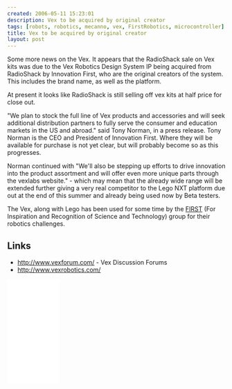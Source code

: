 ```yaml
---
created: 2006-05-11 15:23:01
description: Vex to be acquired by original creator
tags: [robots, robotics, mecanno, vex, FirstRobotics, microcontroller]
title: Vex to be acquired by original creator
layout: post
---
```

Some more news on the Vex. It appears that the RadioShack sale on Vex kits was due to the Vex Robotics Design System IP being acquired from RadioShack by Innovation First, who are the original creators of the system. This includes the brand name, as well as the platform.

At present it looks like RadioShack is still selling off vex kits at half price for close out.

"We plan to stock the full line of Vex products and accessories and will seek additional distribution partners to fully serve the consumer and education markets in the US and abroad." said Tony Norman, in a press release. Tony Norman is the CEO and President of Innovation First. Where they will be available for purchase is not yet clear, but will probably become so as this progresses.

Norman continued with "We'll also be stepping up efforts to drive innovation into the product assortment and will offer even more unique parts through the vexlabs website." - which may mean that the already wide range will be extended further giving a very real competitor to the Lego NXT platform due out at the end of this summer and already being used now by Beta testers.

The Vex, along with Lego has been used for some time by the [FIRST](/wiki/first "For Inspiration and Recognition of Science and Technology") (For Inspiration and Recognition of Science and Technology) group for their robotics challenges.

## Links

* <http://www.vexforum.com/> - Vex Discussion Forums
* <http://www.vexrobotics.com/>

<iframe style="width:120px;height:240px;" marginwidth="0" marginheight="0" scrolling="no" frameborder="0" src="//ws-eu.amazon-adsystem.com/widgets/q?ServiceVersion=20070822&OneJS=1&Operation=GetAdHtml&MarketPlace=GB&source=ss&ref=as_ss_li_til&ad_type=product_link&tracking_id=orionrobots-21&language=en_GB&marketplace=amazon&region=GB&placement=B082WD5YV9&asins=B082WD5YV9&linkId=e40e6e6802507d8646f3131923f1dea1&show_border=true&link_opens_in_new_window=true"></iframe><!-- lego mindstorms review 2021 -->
